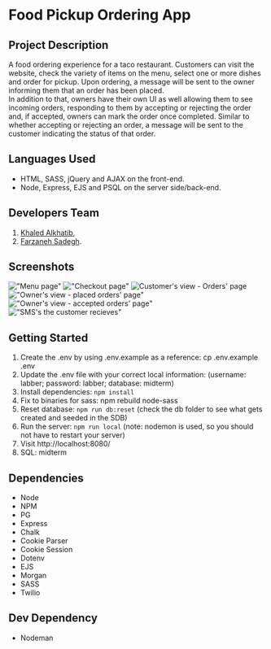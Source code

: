 # Food Pickup Ordering App

## Project Description

A food ordering experience for a taco restaurant. Customers can visit the website, check the variety of items on the menu, select one or more dishes and order for pickup. Upon ordering, a message will be sent to the owner informing them that an order has been placed.<br />
In addition to that, owners have their own UI as well allowing them to see incoming orders, responding to them by accepting or rejecting the order and, if accepted, owners can mark the order once completed. Similar to whether accepting or rejecting an order, a message will be sent to the customer indicating the status of that order.

## Languages Used

* HTML, SASS, jQuery and AJAX on the front-end.
* Node, Express, EJS and PSQL on the server side/back-end.

## Developers Team

1. [Khaled Alkhatib](https://github.com/Khaled91Alkhatib),
2. [Farzaneh Sadegh](https://github.com/FarzanehSa).

## Screenshots

!["Menu page"](https://github.com/Khaled91Alkhatib/Food-Pick-up-Ordering-app/blob/feat/general-css/screenshots/Menu%20page.png?raw=true)
!["Checkout page"](https://github.com/Khaled91Alkhatib/Food-Pick-up-Ordering-app/blob/feat/general-css/screenshots/Checkout%20page.png?raw=true)
![Customer's view - Orders' page](https://github.com/Khaled91Alkhatib/Food-Pick-up-Ordering-app/blob/feat/general-css/screenshots/Customer's%20view%20-%20Orders%20page.png?raw=true)
!["Owner's view - placed orders' page"](https://github.com/Khaled91Alkhatib/Food-Pick-up-Ordering-app/blob/feat/general-css/screenshots/Owner's%20view%20-%20placed%20orders'%20page.png?raw=true)
!["Owner's view - accepted orders' page"](https://github.com/Khaled91Alkhatib/Food-Pick-up-Ordering-app/blob/feat/general-css/screenshots/Owner's%20view%20-%20accepted%20orders'%20page.png?raw=true)
!["SMS's the customer recieves"](https://github.com/Khaled91Alkhatib/Food-Pick-up-Ordering-app/blob/feat/general-css/screenshots/SMS:s%20the%20customer%20recieves%20.png?raw=true)

## Getting Started

1. Create the .env by using .env.example as a reference: cp .env.example .env
2. Update the .env file with your correct local information:
  (username: labber; 
  password: labber; 
  database: midterm)
3. Install dependencies: `npm install`
4. Fix to binaries for sass: npm rebuild node-sass
5. Reset database: `npm run db:reset` (check the db folder to see what gets created and seeded in the SDB)
6. Run the server: `npm run local` (note: nodemon is used, so you should not have to restart your server)
7. Visit http://localhost:8080/
8. SQL: midterm

## Dependencies 

* Node
* NPM
* PG 
* Express
* Chalk
* Cookie Parser
* Cookie Session
* Dotenv
* EJS
* Morgan
* SASS
* Twilio

## Dev Dependency

* Nodeman
